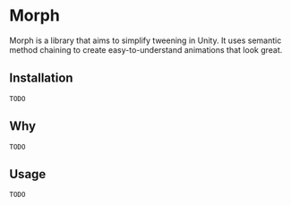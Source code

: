 # Morph

Morph is a library that aims to simplify tweening in Unity. It uses semantic method chaining to create easy-to-understand animations that look great.

## Installation

`TODO`

## Why

`TODO`

## Usage

`TODO`